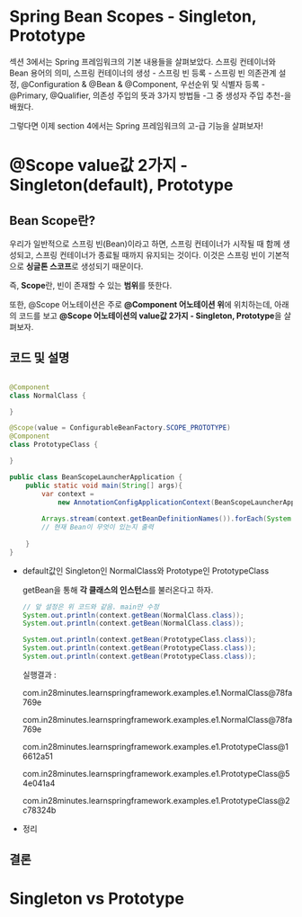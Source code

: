 # Spring Bean Scopes - Singleton, Prototype

섹션 3에서는 Spring 프레임워크의 기본 내용들을 살펴보았다. 스프링 컨테이너와 Bean 용어의 의미, 스프링 컨테이너의 생성 - 스프링 빈 등록 - 스프링 빈 의존관계 설정, @Configuration & @Bean & @Component, 우선순위 및 식별자 등록 - @Primary, @Qualifier, 의존성 주입의 뜻과 3가지 방법들 -그 중 생성자 주입 추천-을 배웠다.

그렇다면 이제 section 4에서는 Spring 프레임워크의 고-급 기능을 살펴보자!

# @Scope value값 2가지 - Singleton(default), Prototype

## Bean Scope란?
우리가 일반적으로 스프링 빈(Bean)이라고 하면, 스프링 컨테이너가 시작될 때 함께 생성되고, 스프링 컨테이너가 종료될 때까지 유지되는 것이다. 이것은 스프링 빈이 기본적으로 **싱글톤 스코프**로 생성되기 때문이다.

즉, **Scope**란, 빈이 존재할 수 있는 **범위**를 뜻한다. 

또한, @Scope 어노테이션은 주로 **@Component 어노테이션 위**에 위치하는데, 아래의 코드를 보고 **@Scope 어노테이션의 value값 2가지 - Singleton, Prototype**을 살펴보자.

## 코드 및 설명
```java

@Component
class NormalClass {

}

@Scope(value = ConfigurableBeanFactory.SCOPE_PROTOTYPE)
@Component
class PrototypeClass {

}

public class BeanScopeLauncherApplication {
    public static void main(String[] args){
        var context =
            new AnnotationConfigApplicationContext(BeanScopeLauncherApplication.class);
        
        Arrays.stream(context.getBeanDefinitionNames()).forEach(System.out::println);
        // 현재 Bean이 무엇이 있는지 출력
        
    }
}
```

- default값인 Singleton인 NormalClass와 Prototype인 PrototypeClass

    getBean을 통해 **각 클래스의 인스턴스**를 불러온다고 하자.
    ```java
    // 앞 설정은 위 코드와 같음. main만 수정
    System.out.println(context.getBean(NormalClass.class));
    System.out.println(context.getBean(NormalClass.class));

    System.out.println(context.getBean(PrototypeClass.class));
    System.out.println(context.getBean(PrototypeClass.class));
    System.out.println(context.getBean(PrototypeClass.class));
    ```

    실행결과 :

    com.in28minutes.learnspringframework.examples.e1.NormalClass@78fa769e

    com.in28minutes.learnspringframework.examples.e1.NormalClass@78fa769e

    com.in28minutes.learnspringframework.examples.e1.PrototypeClass@16612a51

    com.in28minutes.learnspringframework.examples.e1.PrototypeClass@54e041a4

    com.in28minutes.learnspringframework.examples.e1.PrototypeClass@2c78324b


- 정리

## 결론

# Singleton vs Prototype